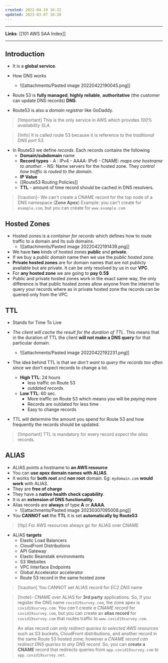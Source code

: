 ```yaml
---
created: 2022-04-19 16:22
updated: 2023-03-07 10:28
---
```

---
**Links**: [[101 AWS SAA Index]]

---
## Introduction
- It is a **global service**.
- How DNS works
	- ![[attachments/Pasted image 20220422190045.png]]

- Route 53 is **fully managed**, **highly reliable**, **authoritative** (the customer can update DNS records) **DNS**.
- Route53 is also a *domain registrar* like GoDaddy.

> [!important] This is the only service in AWS which provides *100% availability SLA*.

> [!info] It is called route 53 because it is reference to the *traditional DNS port 53*.

- In Route53 we define *records*. Each records contains the following
    -   **Domain/subdomain** name
    -   **Record types**
			- A : IPv4
			- AAAA: IPv6
			- CNAME: *maps one hostname to another*.
			- NS: Name servers for the hosted zone. They *control how traffic is routed to the domain*.
    -   **IP Value**
    -   [[Route53 Routing Policies]]
    -   **TTL** - amount of time record should be cached in DNS resolvers.

> [!caution]- We can't create a CNAME record for the top node of a DNS namespace (**Zone Apex**)
> Example: you can't create for `example.com`, but you can create for `www.example.com`

## Hosted Zones
-   Hosted zones is a *container for records* which defines how to route traffic to a domain and its sub domains.
	- ![[attachments/Pasted image 20220422191439.png]]
-   We have **two** kinds of hosted zones **public** and **private**.
-   If we buy a *public domain* name then we use the *public hosted zone*.
-   **Private hosted zones** are for domain names that are not publicly available but are private. It can be only resolved by us in our **VPC**.
-   For **any hosted zone** we are going to **pay 0.5$**
- Public and private hosted zones work in the exact same way, the only difference is that public hosted zones allow anyone from the internet to query your records where as in private hosted zone the records can be queried only from the VPC.

## TTL
- Stands for Time To Live
- *The client will cache the result for the duration of TTL*. This means that in the duration of TTL the client **will not make a DNS query** for that particular domain.
	- ![[attachments/Pasted image 20220422192231.png]]

- The idea behind TTL is that *we don’t want to query the records too often* since we don’t expect records to change a lot.
	- **High TTL**: 24 hours
		- less traffic on Route 53 
		- *outdated records*.
	- **Low TTL**:  60 sec.
		- More traffic on Route 53 which means you will be *paying more*
		- Records are outdated for less time
		- Easy to change records
		
-  TTL will determine the amount you spend for Route 53 and how frequently the records should be updated.

> [!important] TTL is mandatory for every record *expect the alias* records.

## ALIAS
- ALIAS points a hostname to **an AWS resource**
- You can **use apex domain names with ALIAS**.
-   It works for **both** **root** and **non root** domain. Eg: `mydomain.com` **would work** with ALIAS.
-  They are **free of charge**
- They have a **native health check capability**.
- It is an **extension of DNS functionality**.
- Alias records are **always** of type **A** or **AAAA**.
	- ![[attachments/Pasted image 20230307095008.png]]
- You **CANNOT set** the **TTL** it is set **automatically by Route53**

> [!tip] For AWS resources always go for ALIAS over CNAME

- ALIAS **targets**
	- Elastic Load Balancers
	- CloudFront Distributions
	- API Gateway
	- Elastic Beanstalk environments
	- S3 Websites
	- VPC Interface Endpoints
	- Global Accelerator accelerator
	- Route 53 record in the same hosted zone

> [!caution] You CANNOT set ALIAS record for *EC2 DNS* name

> [!note]- CNAME over ALIAS for **3rd party** applications.
>  So, if you register the DNS name `covid19survey.com`, the zone apex is `covid19survey.com`. You *can't create a CNAME record* for `covid19survey.com`, but you can create an **alias record** for `covid19survey.com` that routes traffic to `www.covid19survey.com`.
> 
> An alias record *can only redirect queries to selected AWS resources* such as S3 buckets, CloudFront distributions, and another record in the same Route 53 hosted zone; however a *CNAME record can redirect DNS queries to any DNS record*. So, you can **create a CNAME** record that redirects queries from `app.covid19survey.com` to `app.covid19survey.net`.